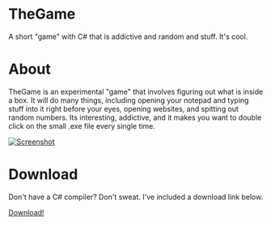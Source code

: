 TheGame
=======

A short "game" with C# that is addictive and random and stuff. It's cool.

About
=====

TheGame is an experimental "game" that involves figuring out what is inside a box. It will do many things, including opening your notepad and typing stuff into it right before your eyes, opening websites, and spitting out random numbers. Its interesting, addictive, and it makes you want to double click on the small .exe file every single time.

<a href="http://imgur.com/ypS37Hi"><img src="http://i.imgur.com/ypS37Hi.png" title="Screenshot" /></a>

Download
========

Don't have a C# compiler? Don't sweat. I've included a download link below.

[Download!](https://drive.google.com/file/d/0B9_evHdY7ZEdTnV1MS1tUEZpeTg/view?usp=sharing)

